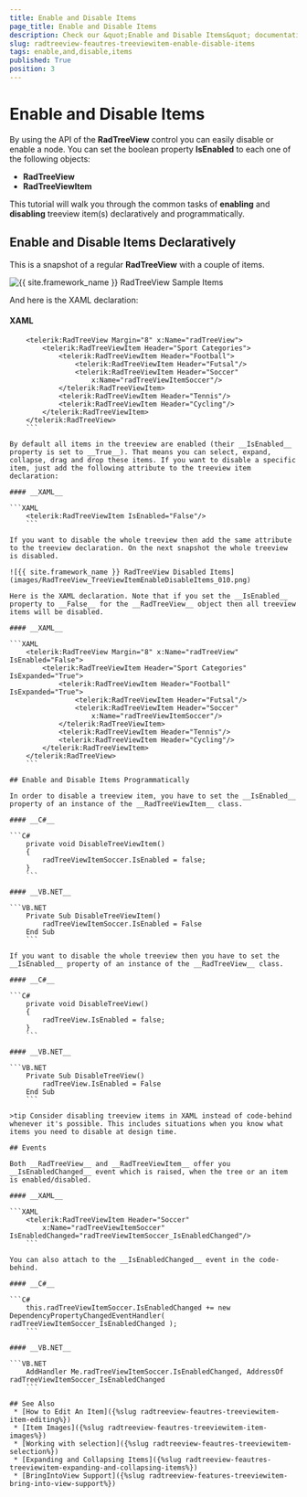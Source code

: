 ```yaml
---
title: Enable and Disable Items
page_title: Enable and Disable Items
description: Check our &quot;Enable and Disable Items&quot; documentation article for the RadTreeView {{ site.framework_name }} control.
slug: radtreeview-feautres-treeviewitem-enable-disable-items
tags: enable,and,disable,items
published: True
position: 3
---
```


# Enable and Disable Items

By using the API of the __RadTreeView__ control you can easily disable or enable a node. You can set the boolean property __IsEnabled__ to each one of the following objects:

* __RadTreeView__
* __RadTreeViewItem__

This tutorial will walk you through the common tasks of __enabling__ and __disabling__ treeview item(s) declaratively and programmatically.

## Enable and Disable Items Declaratively 

This is a snapshot of a regular __RadTreeView__ with a couple of items.

![{{ site.framework_name }} RadTreeView Sample Items](images/RadTreeView_TreeViewItemEnableDisableItems_001.png)

And here is the XAML declaration:

#### __XAML__

```XAML
	<telerik:RadTreeView Margin="8" x:Name="radTreeView">
	    <telerik:RadTreeViewItem Header="Sport Categories">
	        <telerik:RadTreeViewItem Header="Football">
	            <telerik:RadTreeViewItem Header="Futsal"/>
	            <telerik:RadTreeViewItem Header="Soccer"
	                x:Name="radTreeViewItemSoccer"/>
	        </telerik:RadTreeViewItem>
	        <telerik:RadTreeViewItem Header="Tennis"/>
	        <telerik:RadTreeViewItem Header="Cycling"/>
	    </telerik:RadTreeViewItem>
	</telerik:RadTreeView>
	```

By default all items in the treeview are enabled (their __IsEnabled__ property is set to __True__). That means you can select, expand, collapse, drag and drop these items. If you want to disable a specific item, just add the following attribute to the treeview item declaration: 

#### __XAML__

```XAML
	<telerik:RadTreeViewItem IsEnabled="False"/>
	```

If you want to disable the whole treeview then add the same attribute to the treeview declaration. On the next snapshot the whole treeview is disabled. 

![{{ site.framework_name }} RadTreeView Disabled Items](images/RadTreeView_TreeViewItemEnableDisableItems_010.png)

Here is the XAML declaration. Note that if you set the __IsEnabled__ property to __False__ for the __RadTreeView__ object then all treeview items will be disabled. 

#### __XAML__

```XAML
	<telerik:RadTreeView Margin="8" x:Name="radTreeView" IsEnabled="False">
	    <telerik:RadTreeViewItem Header="Sport Categories" IsExpanded="True">
	        <telerik:RadTreeViewItem Header="Football" IsExpanded="True">
	            <telerik:RadTreeViewItem Header="Futsal"/>
	            <telerik:RadTreeViewItem Header="Soccer"
	                x:Name="radTreeViewItemSoccer"/>
	        </telerik:RadTreeViewItem>
	        <telerik:RadTreeViewItem Header="Tennis"/>
	        <telerik:RadTreeViewItem Header="Cycling"/>
	    </telerik:RadTreeViewItem>
	</telerik:RadTreeView>
	```

## Enable and Disable Items Programmatically

In order to disable a treeview item, you have to set the __IsEnabled__ property of an instance of the __RadTreeViewItem__ class. 

#### __C#__

```C#
	private void DisableTreeViewItem()
	{
	    radTreeViewItemSoccer.IsEnabled = false;
	}
	```

#### __VB.NET__

```VB.NET
	Private Sub DisableTreeViewItem()
	    radTreeViewItemSoccer.IsEnabled = False
	End Sub
	```
	
If you want to disable the whole treeview then you have to set the __IsEnabled__ property of an instance of the __RadTreeView__ class. 

#### __C#__

```C#
	private void DisableTreeView()
	{
	    radTreeView.IsEnabled = false;
	}
	```

#### __VB.NET__

```VB.NET
	Private Sub DisableTreeView()
	    radTreeView.IsEnabled = False
	End Sub
	```

>tip Consider disabling treeview items in XAML instead of code-behind whenever it's possible. This includes situations when you know what items you need to disable at design time.

## Events 

Both __RadTreeView__ and __RadTreeViewItem__ offer you __IsEnabledChanged__ event which is raised, when the tree or an item is enabled/disabled.

#### __XAML__

```XAML
	<telerik:RadTreeViewItem Header="Soccer"
	    x:Name="radTreeViewItemSoccer" IsEnabledChanged="radTreeViewItemSoccer_IsEnabledChanged"/>
	```

You can also attach to the __IsEnabledChanged__ event in the code-behind.

#### __C#__

```C#
	this.radTreeViewItemSoccer.IsEnabledChanged += new DependencyPropertyChangedEventHandler( radTreeViewItemSoccer_IsEnabledChanged );
	```

#### __VB.NET__

```VB.NET
	AddHandler Me.radTreeViewItemSoccer.IsEnabledChanged, AddressOf radTreeViewItemSoccer_IsEnabledChanged
	```

## See Also
 * [How to Edit An Item]({%slug radtreeview-feautres-treeviewitem-item-editing%})
 * [Item Images]({%slug radtreeview-feautres-treeviewitem-item-images%})
 * [Working with selection]({%slug radtreeview-feautres-treeviewitem-selection%})
 * [Expanding and Collapsing Items]({%slug radtreeview-feautres-treeviewitem-expanding-and-collapsing-items%})
 * [BringIntoView Support]({%slug radtreeview-features-treeviewitem-bring-into-view-support%})
